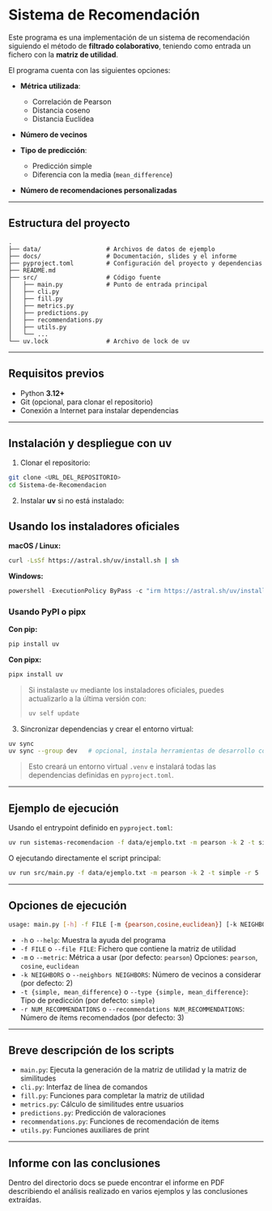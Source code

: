 # Sistema de Recomendación

Este programa es una implementación de un sistema de recomendación siguiendo el método de **filtrado colaborativo**, teniendo como entrada un fichero con la **matriz de utilidad**.

El programa cuenta con las siguientes opciones:

* **Métrica utilizada**:

  * Correlación de Pearson
  * Distancia coseno
  * Distancia Euclídea
* **Número de vecinos**
* **Tipo de predicción**:

  * Predicción simple
  * Diferencia con la media (`mean_difference`)

* **Número de recomendaciones personalizadas**

---

## Estructura del proyecto

```
.
├── data/                  # Archivos de datos de ejemplo
├── docs/                  # Documentación, slides y el informe
├── pyproject.toml         # Configuración del proyecto y dependencias
├── README.md
├── src/                   # Código fuente
│   ├── main.py            # Punto de entrada principal
│   ├── cli.py
│   ├── fill.py
│   ├── metrics.py
│   ├── predictions.py
│   ├── recommendations.py
│   ├── utils.py
│   └── ...
└── uv.lock                # Archivo de lock de uv
```

---

## Requisitos previos

* Python **3.12+**
* Git (opcional, para clonar el repositorio)
* Conexión a Internet para instalar dependencias

---

## Instalación y despliegue con uv

1. Clonar el repositorio:

```bash
git clone <URL_DEL_REPOSITORIO>
cd Sistema-de-Recomendacion
```

2. Instalar **uv** si no está instalado:

## Usando los instaladores oficiales

**macOS / Linux:**

```bash
curl -LsSf https://astral.sh/uv/install.sh | sh
```

**Windows:**

```powershell
powershell -ExecutionPolicy ByPass -c "irm https://astral.sh/uv/install.ps1 | iex"
```

### Usando PyPI o pipx

**Con pip:**

```bash
pip install uv
```

**Con pipx:**

```bash
pipx install uv
```

> Si instalaste `uv` mediante los instaladores oficiales, puedes actualizarlo a la última versión con:
>
> ```bash
> uv self update
> ```

3. Sincronizar dependencias y crear el entorno virtual:

```bash
uv sync
uv sync --group dev   # opcional, instala herramientas de desarrollo como ruff
```

> Esto creará un entorno virtual `.venv` e instalará todas las dependencias definidas en `pyproject.toml`.

---

## Ejemplo de ejecución

Usando el entrypoint definido en `pyproject.toml`:

```bash
uv run sistemas-recomendacion -f data/ejemplo.txt -m pearson -k 2 -t simple -r 5
```

O ejecutando directamente el script principal:

```bash
uv run src/main.py -f data/ejemplo.txt -m pearson -k 2 -t simple -r 5
```

---

## Opciones de ejecución

```bash
usage: main.py [-h] -f FILE [-m {pearson,cosine,euclidean}] [-k NEIGHBORS] [-t {simple,mean_difference} [-r NUM_RECOMMENDATIONS]]
```

* `-h` o `--help`: Muestra la ayuda del programa
* `-f FILE` o `--file FILE`: Fichero que contiene la matriz de utilidad
* `-m` o `--metric`: Métrica a usar (por defecto: `pearson`)
  Opciones: `pearson`, `cosine`, `euclidean`
* `-k NEIGHBORS` o `--neighbors NEIGHBORS`: Número de vecinos a considerar (por defecto: 2)
* `-t {simple, mean_difference}` o `--type {simple, mean_difference}`: Tipo de predicción (por defecto: `simple`)
* `-r NUM_RECOMMENDATIONS` o `--recommendations NUM_RECOMMENDATIONS`: Número de ítems recomendados (por defecto: 3)

---

## Breve descripción de los scripts

* `main.py`: Ejecuta la generación de la matriz de utilidad y la matriz de similitudes
* `cli.py`: Interfaz de línea de comandos
* `fill.py`: Funciones para completar la matriz de utilidad
* `metrics.py`: Cálculo de similitudes entre usuarios
* `predictions.py`: Predicción de valoraciones
* `recommendations.py`: Funciones de recomendación de items
* `utils.py`: Funciones auxiliares de print

---

## Informe con las conclusiones

Dentro del directorio docs se puede encontrar el informe en PDF describiendo el análisis realizado en varios ejemplos y las conclusiones extraídas.
